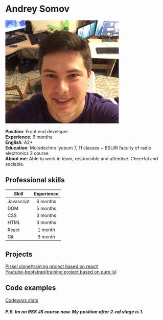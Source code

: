 # Andrey Somov

![Me](https://github.com/AndreySomov/cv/blob/gh-pages/me.jpg)

**Position**: Front end developer  
**Experience**: 6 months  
**English**: A2+  
**Education**: Molodechno lyceum 7, 11 classes + BSUIR faculty of radio electronics 3 course  
**About me**: Able to work in team, responsible and attentive. Cheerful and sociable.  

## Professional skills  

| Skill         | Experience    |
| ------------- |:-------------:|
| Javascript    | 6 months      |
| DOM           | 5 months      |
| CSS           | 3 months      |
| HTML          | 3 months      |
| React         | 1 month       |
| Git           | 3 month       |

## Projects

[Piskel clone(training project based on react)](https://github.com/AndreySomov/piskel-clone)  
[Youtube-bootstrap(training project based on pure js)](https://github.com/AndreySomov/youtube-bootstrap)  

## Code examples  

[Сodewars stats](https://www.codewars.com/users/plusch011/completed)  


##### P.S. Im on RSS JS course now. My position after 2-nd stage is 1.
